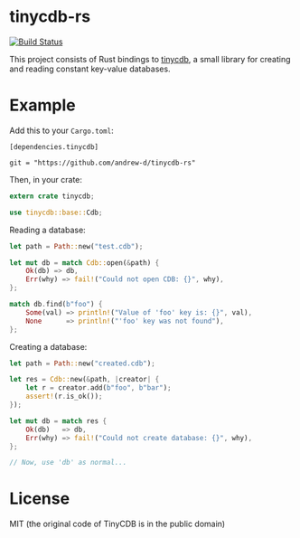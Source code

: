 # tinycdb-rs

[![Build Status](https://travis-ci.org/andrew-d/tinycdb-rs.svg?branch=master)](https://travis-ci.org/andrew-d/tinycdb-rs)

This project consists of Rust bindings to [tinycdb](http://www.corpit.ru/mjt/tinycdb.html),
a small library for creating and reading constant key-value databases.

# Example

Add this to your `Cargo.toml`:

```
[dependencies.tinycdb]

git = "https://github.com/andrew-d/tinycdb-rs"
```

Then, in your crate:

```rust
extern crate tinycdb;

use tinycdb::base::Cdb;
```

Reading a database:

```rust
let path = Path::new("test.cdb");

let mut db = match Cdb::open(&path) {
    Ok(db) => db,
    Err(why) => fail!("Could not open CDB: {}", why),
};

match db.find(b"foo") {
    Some(val) => println!("Value of 'foo' key is: {}", val),
    None      => println!("'foo' key was not found"),
};
```

Creating a database:

```rust
let path = Path::new("created.cdb");

let res = Cdb::new(&path, |creator| {
    let r = creator.add(b"foo", b"bar");
    assert!(r.is_ok());
});

let mut db = match res {
    Ok(db)   => db,
    Err(why) => fail!("Could not create database: {}", why),
};

// Now, use 'db' as normal...
```

# License

MIT (the original code of TinyCDB is in the public domain)
